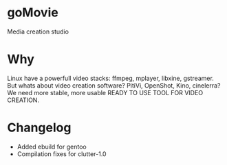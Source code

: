 goMovie
=======

Media creation studio

Why
===
Linux have a powerfull video stacks: ffmpeg, mplayer, libxine, gstreamer.
But whats about video creation software? PitiVi, OpenShot, Kino, cinelerra?
We need more stable, more usable READY TO USE TOOL FOR VIDEO CREATION.

Changelog
========

* Added ebuild for gentoo
* Compilation fixes for clutter-1.0
